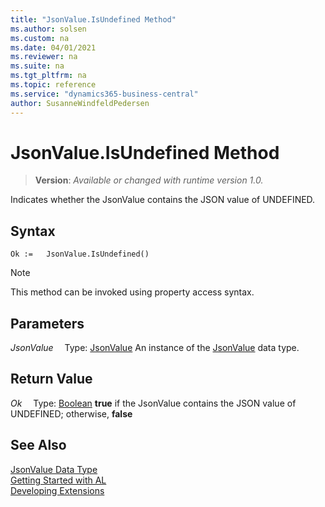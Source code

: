 ```yaml
---
title: "JsonValue.IsUndefined Method"
ms.author: solsen
ms.custom: na
ms.date: 04/01/2021
ms.reviewer: na
ms.suite: na
ms.tgt_pltfrm: na
ms.topic: reference
ms.service: "dynamics365-business-central"
author: SusanneWindfeldPedersen
---
```

[//]: # (START>DO_NOT_EDIT)
[//]: # (IMPORTANT:Do not edit any of the content between here and the END>DO_NOT_EDIT.)
[//]: # (Any modifications should be made in the .xml files in the ModernDev repo.)
# JsonValue.IsUndefined Method
> **Version**: _Available or changed with runtime version 1.0._

Indicates whether the JsonValue contains the JSON value of UNDEFINED.


## Syntax
```
Ok :=   JsonValue.IsUndefined()
```
> [!NOTE]
> This method can be invoked using property access syntax.

## Parameters
*JsonValue*
&emsp;Type: [JsonValue](jsonvalue-data-type.md)
An instance of the [JsonValue](jsonvalue-data-type.md) data type.

## Return Value
*Ok*
&emsp;Type: [Boolean](../boolean/boolean-data-type.md)
**true** if the JsonValue contains the JSON value of UNDEFINED; otherwise, **false**


[//]: # (IMPORTANT: END>DO_NOT_EDIT)
## See Also
[JsonValue Data Type](jsonvalue-data-type.md)  
[Getting Started with AL](../../devenv-get-started.md)  
[Developing Extensions](../../devenv-dev-overview.md)